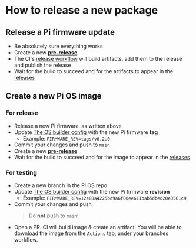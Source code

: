 How to release a new package
============================

Release a Pi firmware update
----------------------------

- Be absolutely sure everything works
- Create a new [**pre-release**](https://github.com/STEAM-Academy-PRO/revolution-robotics-robot-mind/releases/new)
- The CI's [release workflow](ci.md#release) will build artifacts, add them to the release and publish the release
- Wait for the build to succeed and for the artifacts to appear in the [releases](https://github.com/STEAM-Academy-PRO/revolution-robotics-robot-mind/releases)

Create a new Pi OS image
------------------------

### For release

- Release a new Pi firmware, as written above
- Update [The OS builder config](https://github.com/STEAM-Academy-PRO/revolution-robotics-pi-os/blob/main/config) with the new Pi firmware **tag**
  - Example: `FIRMWARE_REV=tags/v0.2.0`
- Commit your changes and push to `main`
- Create a new [**pre-release**](https://github.com/STEAM-Academy-PRO/revolution-robotics-pi-os/releases/new)
- Wait for the build to succeed and for the image to appear in the [releases](https://github.com/STEAM-Academy-PRO/revolution-robotics-pi-os/releases)

### For testing

- Create a new branch in the Pi OS repo
- Update [The OS builder config](https://github.com/STEAM-Academy-PRO/revolution-robotics-pi-os/blob/main/config) with the new Pi firmware **revision**
  - Example: `FIRMWARE_REV=12e88a4225bd9a6f00ee611bab5dbed20e3561c9`
- Commit your changes and push
  > Do **not** push to `main`!
- Open a PR. CI will build image & create an artifact. You will be able to download the image from the `Actions` tab, under your branches workflow.
